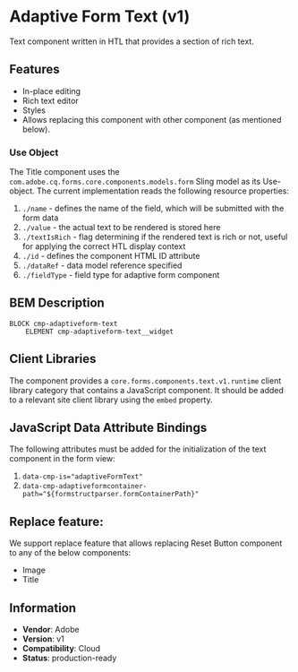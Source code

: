 <!--
Copyright 2022 Adobe

Licensed under the Apache License, Version 2.0 (the "License");
you may not use this file except in compliance with the License.
You may obtain a copy of the License at

    http://www.apache.org/licenses/LICENSE-2.0

Unless required by applicable law or agreed to in writing, software
distributed under the License is distributed on an "AS IS" BASIS,
WITHOUT WARRANTIES OR CONDITIONS OF ANY KIND, either express or implied.
See the License for the specific language governing permissions and
limitations under the License.
-->
Adaptive Form Text (v1)
====
Text component written in HTL that provides a section of rich text.

## Features

* In-place editing
* Rich text editor
* Styles
* Allows replacing this component with other component (as mentioned below).

### Use Object
The Title component uses the `com.adobe.cq.forms.core.components.models.form` Sling model as its Use-object. The current implementation reads
the following resource properties:

1. `./name` - defines the name of the field, which will be submitted with the form data
2. `./value` - the actual text to be rendered is stored here
3. `./textIsRich` - flag determining if the rendered text is rich or not, useful for applying the correct HTL display context
4. `./id` - defines the component HTML ID attribute
5. `./dataRef` - data model reference specified
6. `./fieldType` - field type for adaptive form component

## BEM Description
```
BLOCK cmp-adaptiveform-text
    ELEMENT cmp-adaptiveform-text__widget
```

## Client Libraries
The component provides a `core.forms.components.text.v1.runtime` client library category that contains a JavaScript
component. It should be added to a relevant site client library using the `embed` property.

## JavaScript Data Attribute Bindings
The following attributes must be added for the initialization of the text component in the form view:  
 1. `data-cmp-is="adaptiveFormText"`
 2. `data-cmp-adaptiveformcontainer-path="${formstructparser.formContainerPath}"`

## Replace feature:
We support replace feature that allows replacing Reset Button component to any of the below components:

* Image
* Title

 
## Information
* **Vendor**: Adobe
* **Version**: v1
* **Compatibility**: Cloud
* **Status**: production-ready
